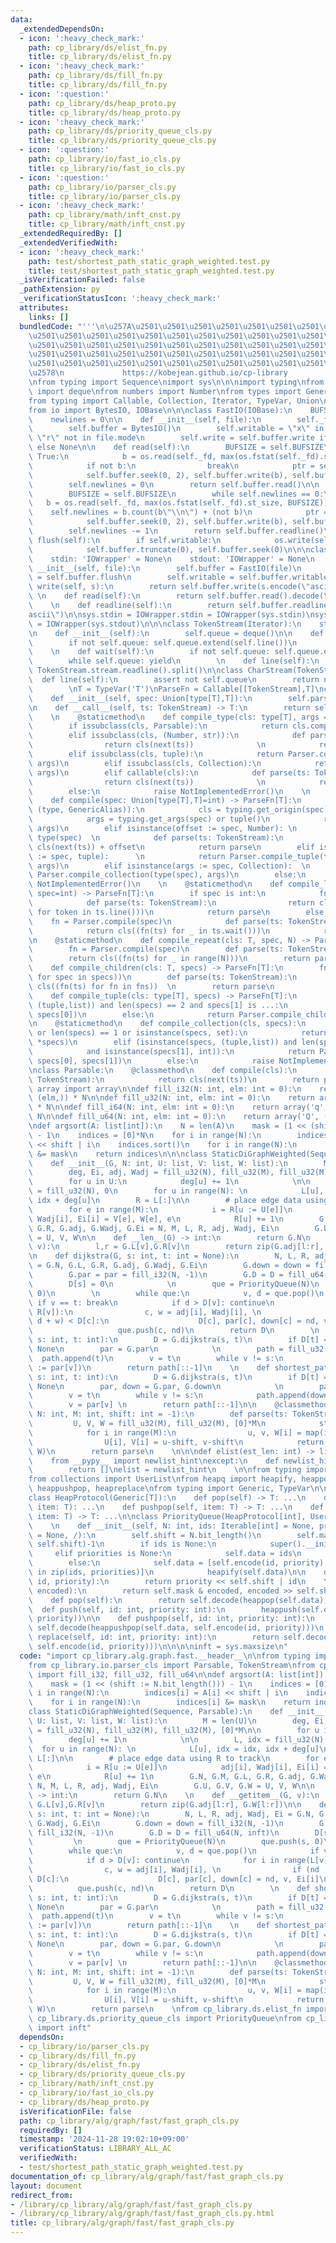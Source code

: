 ```yaml
---
data:
  _extendedDependsOn:
  - icon: ':heavy_check_mark:'
    path: cp_library/ds/elist_fn.py
    title: cp_library/ds/elist_fn.py
  - icon: ':heavy_check_mark:'
    path: cp_library/ds/fill_fn.py
    title: cp_library/ds/fill_fn.py
  - icon: ':question:'
    path: cp_library/ds/heap_proto.py
    title: cp_library/ds/heap_proto.py
  - icon: ':heavy_check_mark:'
    path: cp_library/ds/priority_queue_cls.py
    title: cp_library/ds/priority_queue_cls.py
  - icon: ':question:'
    path: cp_library/io/fast_io_cls.py
    title: cp_library/io/fast_io_cls.py
  - icon: ':question:'
    path: cp_library/io/parser_cls.py
    title: cp_library/io/parser_cls.py
  - icon: ':heavy_check_mark:'
    path: cp_library/math/inft_cnst.py
    title: cp_library/math/inft_cnst.py
  _extendedRequiredBy: []
  _extendedVerifiedWith:
  - icon: ':heavy_check_mark:'
    path: test/shortest_path_static_graph_weighted.test.py
    title: test/shortest_path_static_graph_weighted.test.py
  _isVerificationFailed: false
  _pathExtension: py
  _verificationStatusIcon: ':heavy_check_mark:'
  attributes:
    links: []
  bundledCode: "'''\n\u257A\u2501\u2501\u2501\u2501\u2501\u2501\u2501\u2501\u2501\u2501\
    \u2501\u2501\u2501\u2501\u2501\u2501\u2501\u2501\u2501\u2501\u2501\u2501\u2501\
    \u2501\u2501\u2501\u2501\u2501\u2501\u2501\u2501\u2501\u2501\u2501\u2501\u2501\
    \u2501\u2501\u2501\u2501\u2501\u2501\u2501\u2501\u2501\u2501\u2501\u2501\u2501\
    \u2501\u2501\u2501\u2501\u2501\u2501\u2501\u2501\u2501\u2501\u2501\u2501\u2501\
    \u2578\n             https://kobejean.github.io/cp-library               \n'''\n\
    \nfrom typing import Sequence\nimport sys\n\n\nimport typing\nfrom collections\
    \ import deque\nfrom numbers import Number\nfrom types import GenericAlias \n\
    from typing import Callable, Collection, Iterator, TypeVar, Union\nimport os\n\
    from io import BytesIO, IOBase\n\n\nclass FastIO(IOBase):\n    BUFSIZE = 8192\n\
    \    newlines = 0\n\n    def __init__(self, file):\n        self._fd = file.fileno()\n\
    \        self.buffer = BytesIO()\n        self.writable = \"x\" in file.mode or\
    \ \"r\" not in file.mode\n        self.write = self.buffer.write if self.writable\
    \ else None\n\n    def read(self):\n        BUFSIZE = self.BUFSIZE\n        while\
    \ True:\n            b = os.read(self._fd, max(os.fstat(self._fd).st_size, BUFSIZE))\n\
    \            if not b:\n                break\n            ptr = self.buffer.tell()\n\
    \            self.buffer.seek(0, 2), self.buffer.write(b), self.buffer.seek(ptr)\n\
    \        self.newlines = 0\n        return self.buffer.read()\n\n    def readline(self):\n\
    \        BUFSIZE = self.BUFSIZE\n        while self.newlines == 0:\n         \
    \   b = os.read(self._fd, max(os.fstat(self._fd).st_size, BUFSIZE))\n        \
    \    self.newlines = b.count(b\"\\n\") + (not b)\n            ptr = self.buffer.tell()\n\
    \            self.buffer.seek(0, 2), self.buffer.write(b), self.buffer.seek(ptr)\n\
    \        self.newlines -= 1\n        return self.buffer.readline()\n\n    def\
    \ flush(self):\n        if self.writable:\n            os.write(self._fd, self.buffer.getvalue())\n\
    \            self.buffer.truncate(0), self.buffer.seek(0)\n\n\nclass IOWrapper(IOBase):\n\
    \    stdin: 'IOWrapper' = None\n    stdout: 'IOWrapper' = None\n    \n    def\
    \ __init__(self, file):\n        self.buffer = FastIO(file)\n        self.flush\
    \ = self.buffer.flush\n        self.writable = self.buffer.writable\n\n    def\
    \ write(self, s):\n        return self.buffer.write(s.encode(\"ascii\"))\n   \
    \ \n    def read(self):\n        return self.buffer.read().decode(\"ascii\")\n\
    \    \n    def readline(self):\n        return self.buffer.readline().decode(\"\
    ascii\")\n\nsys.stdin = IOWrapper.stdin = IOWrapper(sys.stdin)\nsys.stdout = IOWrapper.stdout\
    \ = IOWrapper(sys.stdout)\n\n\nclass TokenStream(Iterator):\n    stream = IOWrapper.stdin\n\
    \n    def __init__(self):\n        self.queue = deque()\n\n    def __next__(self):\n\
    \        if not self.queue: self.queue.extend(self.line())\n        return self.queue.popleft()\n\
    \    \n    def wait(self):\n        if not self.queue: self.queue.extend(self.line())\n\
    \        while self.queue: yield\n        \n    def line(self):\n        return\
    \ TokenStream.stream.readline().split()\n\nclass CharStream(TokenStream):\n  \
    \  def line(self):\n        assert not self.queue\n        return next(TokenStream.stream).rstrip()\n\
    \        \nT = TypeVar('T')\nParseFn = Callable[[TokenStream],T]\nclass Parser:\n\
    \    def __init__(self, spec: Union[type[T],T]):\n        self.parse = Parser.compile(spec)\n\
    \n    def __call__(self, ts: TokenStream) -> T:\n        return self.parse(ts)\n\
    \    \n    @staticmethod\n    def compile_type(cls: type[T], args = ()) -> T:\n\
    \        if issubclass(cls, Parsable):\n            return cls.compile(*args)\n\
    \        elif issubclass(cls, (Number, str)):\n            def parse(ts: TokenStream):\n\
    \                return cls(next(ts))              \n            return parse\n\
    \        elif issubclass(cls, tuple):\n            return Parser.compile_tuple(cls,\
    \ args)\n        elif issubclass(cls, Collection):\n            return Parser.compile_collection(cls,\
    \ args)\n        elif callable(cls):\n            def parse(ts: TokenStream):\n\
    \                return cls(next(ts))              \n            return parse\n\
    \        else:\n            raise NotImplementedError()\n    \n    @staticmethod\n\
    \    def compile(spec: Union[type[T],T]=int) -> ParseFn[T]:\n        if isinstance(spec,\
    \ (type, GenericAlias)):\n            cls = typing.get_origin(spec) or spec\n\
    \            args = typing.get_args(spec) or tuple()\n            return Parser.compile_type(cls,\
    \ args)\n        elif isinstance(offset := spec, Number): \n            cls =\
    \ type(spec)  \n            def parse(ts: TokenStream):\n                return\
    \ cls(next(ts)) + offset\n            return parse\n        elif isinstance(args\
    \ := spec, tuple):      \n            return Parser.compile_tuple(type(spec),\
    \ args)\n        elif isinstance(args := spec, Collection):  \n            return\
    \ Parser.compile_collection(type(spec), args)\n        else:\n            raise\
    \ NotImplementedError()\n    \n    @staticmethod\n    def compile_line(cls: T,\
    \ spec=int) -> ParseFn[T]:\n        if spec is int:\n            fn = Parser.compile(spec)\n\
    \            def parse(ts: TokenStream):\n                return cls((int(token)\
    \ for token in ts.line()))\n            return parse\n        else:\n        \
    \    fn = Parser.compile(spec)\n            def parse(ts: TokenStream):\n    \
    \            return cls((fn(ts) for _ in ts.wait()))\n            return parse\n\
    \n    @staticmethod\n    def compile_repeat(cls: T, spec, N) -> ParseFn[T]:\n\
    \        fn = Parser.compile(spec)\n        def parse(ts: TokenStream):\n    \
    \        return cls((fn(ts) for _ in range(N)))\n        return parse\n\n    @staticmethod\n\
    \    def compile_children(cls: T, specs) -> ParseFn[T]:\n        fns = tuple((Parser.compile(spec)\
    \ for spec in specs))\n        def parse(ts: TokenStream):\n            return\
    \ cls((fn(ts) for fn in fns))  \n        return parse\n            \n    @staticmethod\n\
    \    def compile_tuple(cls: type[T], specs) -> ParseFn[T]:\n        if isinstance(specs,\
    \ (tuple,list)) and len(specs) == 2 and specs[1] is ...:\n            return Parser.compile_line(cls,\
    \ specs[0])\n        else:\n            return Parser.compile_children(cls, specs)\n\
    \n    @staticmethod\n    def compile_collection(cls, specs):\n        if not specs\
    \ or len(specs) == 1 or isinstance(specs, set):\n            return Parser.compile_line(cls,\
    \ *specs)\n        elif (isinstance(specs, (tuple,list)) and len(specs) == 2 \n\
    \            and isinstance(specs[1], int)):\n            return Parser.compile_repeat(cls,\
    \ specs[0], specs[1])\n        else:\n            raise NotImplementedError()\n\
    \nclass Parsable:\n    @classmethod\n    def compile(cls):\n        def parser(ts:\
    \ TokenStream):\n            return cls(next(ts))\n        return parser\nfrom\
    \ array import array\n\ndef fill_i32(N: int, elm: int = 0):\n    return array('i',\
    \ (elm,)) * N\n\ndef fill_u32(N: int, elm: int = 0):\n    return array('I', (elm,))\
    \ * N\n\ndef fill_i64(N: int, elm: int = 0):\n    return array('q', (elm,)) *\
    \ N\n\ndef fill_u64(N: int, elm: int = 0):\n    return array('Q', (elm,)) * N\n\
    \ndef argsort(A: list[int]):\n    N = len(A)\n    mask = (1 << (shift := N.bit_length()))\
    \ - 1\n    indices = [0]*N\n    for i in range(N):\n        indices[i] = A[i]\
    \ << shift | i\n    indices.sort()\n    for i in range(N):\n        indices[i]\
    \ &= mask\n    return indices\n\n\nclass StaticDiGraphWeighted(Sequence, Parsable):\n\
    \    def __init__(G, N: int, U: list, V: list, W: list):\n        M = len(U)\n\
    \        deg, Ei, adj, Wadj = fill_u32(N), fill_u32(M), fill_u32(M), [0]*M\n\n\
    \        for u in U:\n            deg[u] += 1\n            \n\n        L, idx\
    \ = fill_u32(N), 0\n        for u in range(N): \n            L[u], idx = idx,\
    \ idx + deg[u]\n        R = L[:]\n\n        # place edge data using R to track\n\
    \        for e in range(M):\n            i = R[u := U[e]]\n            adj[i],\
    \ Wadj[i], Ei[i] = V[e], W[e], e\n            R[u] += 1\n        G.N, G.M, G.L,\
    \ G.R, G.adj, G.Wadj, G.Ei = N, M, L, R, adj, Wadj, Ei\n        G.U, G.V, G.W\
    \ = U, V, W\n\n    def __len__(G) -> int:\n        return G.N\n    \n    def __getitem__(G,\
    \ v):\n        l,r = G.L[v],G.R[v]\n        return zip(G.adj[l:r], G.W[l:r])\n\
    \n    def dijkstra(G, s: int, t: int = None):\n        N, L, R, adj, Wadj, Ei\
    \ = G.N, G.L, G.R, G.adj, G.Wadj, G.Ei\n        G.down = down = fill_i32(N, -1)\n\
    \        G.par = par = fill_i32(N, -1)\n        G.D = D = fill_u64(N, inft)\n\
    \        D[s] = 0\n            \n        que = PriorityQueue(N)\n        que.push(s,\
    \ 0)\n        \n        while que:\n            v, d = que.pop()\n           \
    \ if v == t: break\n            if d > D[v]: continue\n            for i in range(L[v],\
    \ R[v]):\n                c, w = adj[i], Wadj[i], \n                if (nd :=\
    \ d + w) < D[c]:\n                    D[c], par[c], down[c] = nd, v, Ei[i]\n \
    \                   que.push(c, nd)\n        return D\n        \n    def shortest_path(G,\
    \ s: int, t: int):\n        D = G.dijkstra(s, t)\n        if D[t] == inft: return\
    \ None\n        par = G.par\n            \n        path = fill_u32(0)\n      \
    \  path.append(t)\n        v = t\n        while v != s:\n            path.append(v\
    \ := par[v])\n        return path[::-1]\n    \n    def shortest_path_edge_ids(G,\
    \ s: int, t: int):\n        D = G.dijkstra(s, t)\n        if D[t] == inft: return\
    \ None\n        par, down = G.par, G.down\n            \n        path = elist(G.N)\n\
    \        v = t\n        while v != s:\n            path.append(down[v])\n    \
    \        v = par[v] \n        return path[::-1]\n\n    @classmethod\n    def compile(cls,\
    \ N: int, M: int, shift: int = -1):\n        def parse(ts: TokenStream):\n   \
    \         U, V, W = fill_u32(M), fill_u32(M), [0]*M\n            stream = ts.stream\n\
    \            for i in range(M):\n                u, v, W[i] = map(int, stream.readline().split())\n\
    \                U[i], V[i] = u-shift, v-shift\n            return cls(N, U, V,\
    \ W)\n        return parse\n    \n\n\ndef elist(est_len: int) -> list: ...\ntry:\n\
    \    from __pypy__ import newlist_hint\nexcept:\n    def newlist_hint(hint):\n\
    \        return []\nelist = newlist_hint\n    \n\nfrom typing import Iterable\n\
    from collections import UserList\nfrom heapq import heapify, heappop, heappush,\
    \ heappushpop, heapreplace\nfrom typing import Generic, TypeVar\n\nT = TypeVar('T')\n\
    class HeapProtocol(Generic[T]):\n    def pop(self) -> T: ...\n    def push(self,\
    \ item: T): ...\n    def pushpop(self, item: T) -> T: ...\n    def replace(self,\
    \ item: T) -> T: ...\n\nclass PriorityQueue(HeapProtocol[int], UserList[int]):\n\
    \    \n    def __init__(self, N: int, ids: Iterable[int] = None, priorities: Iterable[int]\
    \ = None, /):\n        self.shift = N.bit_length()\n        self.mask = (1 <<\
    \ self.shift)-1\n        if ids is None:\n            super().__init__()\n   \
    \     elif priorities is None:\n            self.data = ids\n            heapify(self.data)\n\
    \        else:\n            self.data = [self.encode(id, priority) for id, priority\
    \ in zip(ids, priorities)]\n            heapify(self.data)\n\n    def encode(self,\
    \ id, priority):\n        return priority << self.shift | id\n    \n    def decode(self,\
    \ encoded):\n        return self.mask & encoded, encoded >> self.shift\n    \n\
    \    def pop(self):\n        return self.decode(heappop(self.data))\n    \n  \
    \  def push(self, id: int, priority: int):\n        heappush(self.data, self.encode(id,\
    \ priority))\n\n    def pushpop(self, id: int, priority: int):\n        return\
    \ self.decode(heappushpop(self.data, self.encode(id, priority)))\n    \n    def\
    \ replace(self, id: int, priority: int):\n        return self.decode(heapreplace(self.data,\
    \ self.encode(id, priority)))\n\n\n\ninft = sys.maxsize\n"
  code: "import cp_library.alg.graph.fast.__header__\n\nfrom typing import Sequence\n\
    from cp_library.io.parser_cls import Parsable, TokenStream\nfrom cp_library.ds.fill_fn\
    \ import fill_i32, fill_u32, fill_u64\n\ndef argsort(A: list[int]):\n    N = len(A)\n\
    \    mask = (1 << (shift := N.bit_length())) - 1\n    indices = [0]*N\n    for\
    \ i in range(N):\n        indices[i] = A[i] << shift | i\n    indices.sort()\n\
    \    for i in range(N):\n        indices[i] &= mask\n    return indices\n\n\n\
    class StaticDiGraphWeighted(Sequence, Parsable):\n    def __init__(G, N: int,\
    \ U: list, V: list, W: list):\n        M = len(U)\n        deg, Ei, adj, Wadj\
    \ = fill_u32(N), fill_u32(M), fill_u32(M), [0]*M\n\n        for u in U:\n    \
    \        deg[u] += 1\n            \n\n        L, idx = fill_u32(N), 0\n      \
    \  for u in range(N): \n            L[u], idx = idx, idx + deg[u]\n        R =\
    \ L[:]\n\n        # place edge data using R to track\n        for e in range(M):\n\
    \            i = R[u := U[e]]\n            adj[i], Wadj[i], Ei[i] = V[e], W[e],\
    \ e\n            R[u] += 1\n        G.N, G.M, G.L, G.R, G.adj, G.Wadj, G.Ei =\
    \ N, M, L, R, adj, Wadj, Ei\n        G.U, G.V, G.W = U, V, W\n\n    def __len__(G)\
    \ -> int:\n        return G.N\n    \n    def __getitem__(G, v):\n        l,r =\
    \ G.L[v],G.R[v]\n        return zip(G.adj[l:r], G.W[l:r])\n\n    def dijkstra(G,\
    \ s: int, t: int = None):\n        N, L, R, adj, Wadj, Ei = G.N, G.L, G.R, G.adj,\
    \ G.Wadj, G.Ei\n        G.down = down = fill_i32(N, -1)\n        G.par = par =\
    \ fill_i32(N, -1)\n        G.D = D = fill_u64(N, inft)\n        D[s] = 0\n   \
    \         \n        que = PriorityQueue(N)\n        que.push(s, 0)\n        \n\
    \        while que:\n            v, d = que.pop()\n            if v == t: break\n\
    \            if d > D[v]: continue\n            for i in range(L[v], R[v]):\n\
    \                c, w = adj[i], Wadj[i], \n                if (nd := d + w) <\
    \ D[c]:\n                    D[c], par[c], down[c] = nd, v, Ei[i]\n          \
    \          que.push(c, nd)\n        return D\n        \n    def shortest_path(G,\
    \ s: int, t: int):\n        D = G.dijkstra(s, t)\n        if D[t] == inft: return\
    \ None\n        par = G.par\n            \n        path = fill_u32(0)\n      \
    \  path.append(t)\n        v = t\n        while v != s:\n            path.append(v\
    \ := par[v])\n        return path[::-1]\n    \n    def shortest_path_edge_ids(G,\
    \ s: int, t: int):\n        D = G.dijkstra(s, t)\n        if D[t] == inft: return\
    \ None\n        par, down = G.par, G.down\n            \n        path = elist(G.N)\n\
    \        v = t\n        while v != s:\n            path.append(down[v])\n    \
    \        v = par[v] \n        return path[::-1]\n\n    @classmethod\n    def compile(cls,\
    \ N: int, M: int, shift: int = -1):\n        def parse(ts: TokenStream):\n   \
    \         U, V, W = fill_u32(M), fill_u32(M), [0]*M\n            stream = ts.stream\n\
    \            for i in range(M):\n                u, v, W[i] = map(int, stream.readline().split())\n\
    \                U[i], V[i] = u-shift, v-shift\n            return cls(N, U, V,\
    \ W)\n        return parse\n    \nfrom cp_library.ds.elist_fn import elist\nfrom\
    \ cp_library.ds.priority_queue_cls import PriorityQueue\nfrom cp_library.math.inft_cnst\
    \ import inft"
  dependsOn:
  - cp_library/io/parser_cls.py
  - cp_library/ds/fill_fn.py
  - cp_library/ds/elist_fn.py
  - cp_library/ds/priority_queue_cls.py
  - cp_library/math/inft_cnst.py
  - cp_library/io/fast_io_cls.py
  - cp_library/ds/heap_proto.py
  isVerificationFile: false
  path: cp_library/alg/graph/fast/fast_graph_cls.py
  requiredBy: []
  timestamp: '2024-11-28 19:02:10+09:00'
  verificationStatus: LIBRARY_ALL_AC
  verifiedWith:
  - test/shortest_path_static_graph_weighted.test.py
documentation_of: cp_library/alg/graph/fast/fast_graph_cls.py
layout: document
redirect_from:
- /library/cp_library/alg/graph/fast/fast_graph_cls.py
- /library/cp_library/alg/graph/fast/fast_graph_cls.py.html
title: cp_library/alg/graph/fast/fast_graph_cls.py
---
```

